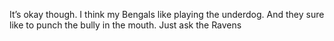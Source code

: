 <!--
id: 238996090
link: http://kevinisom.info/post/238996090/its-okay-though-i-think-my-bengals-like-playing
slug: its-okay-though-i-think-my-bengals-like-playing
date: Tue Nov 10 2009 22:38:27 GMT+1300 (NZDT)
raw: {"blog_name":"kevinisom","id":238996090,"post_url":"http://kevinisom.info/post/238996090/its-okay-though-i-think-my-bengals-like-playing","slug":"its-okay-though-i-think-my-bengals-like-playing","type":"text","date":"2009-11-10 09:38:27 GMT","timestamp":1257845907,"state":"published","format":"html","reblog_key":"j4ynOrJF","tags":[],"short_url":"http://tmblr.co/Zw68YyEFifw","highlighted":[],"feed_item":"http://twitter.com/kev_nz/statuses/5584144885","from_feed_id":"650289","note_count":0,"title":null,"body":"<p>It&#8217;s okay though. I think my Bengals like playing the underdog. And they sure like to punch the bully in the mouth. Just ask the Ravens</p>"}
publish: 2009-11-010
tags: 
title: null
-->


It’s okay though. I think my Bengals like playing the underdog. And they
sure like to punch the bully in the mouth. Just ask the Ravens


